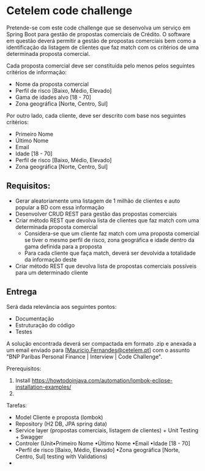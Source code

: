 # Cetelem code challenge

Pretende-se com este code challenge que se desenvolva um serviço em Spring Boot para gestão de propostas comerciais de Crédito. 
O software em questão deverá permitir a gestão de propostas comerciais bem como a identificação da listagem de clientes 
que faz match com os critérios de uma determinada proposta comercial.

Cada proposta comercial deve ser constituída pelo menos pelos seguintes critérios de informação:
* Nome da proposta comercial
* Perfil de risco [Baixo, Médio, Elevado]
* Gama de idades alvo [18 - 70]
* Zona geográfica [Norte, Centro, Sul]

Por outro lado, cada cliente, deve ser descrito com base nos seguintes critérios:
* Primeiro Nome
* Último Nome
* Email
* Idade [18 - 70]
* Perfil de risco [Baixo, Médio, Elevado]
* Zona geográfica [Norte, Centro, Sul]

## Requisitos:
* Gerar aleatoriamente uma listagem de 1 milhão de clientes e auto popular a BD com essa informação
* Desenvolver CRUD REST para gestão das propostas comerciais
* Criar método REST que devolva lista de clientes que faz match com uma determinada proposta comercial
  * Considera-se que um cliente faz match com uma proposta comercial se tiver o mesmo perfil de risco, zona geográfica e idade dentro da gama definida para a proposta
  * Para cada cliente que faça match, deverá ser devolvida a totalidade da informação deste
* Criar método REST que devolva lista de propostas comerciais possíveis para um determinado cliente

## Entrega
Será dada relevância aos seguintes pontos:
  * Documentação
  * Estruturação do código
  * Testes

A solução encontrada deverá ser compactada em formato .zip e anexada a um email enviado para [Mauricio.Fernandes@cetelem.pt] com o assunto "BNP Paribas Personal Finance | Interview | Code Challenge".

Prerequisitos: 

1. Install https://howtodoinjava.com/automation/lombok-eclipse-installation-examples/
2.

Tarefas: 
* Model Cliente e proposta (lombok)
* Repository (H2 DB, JPA spring data)
* Service layer (propostas comerciais, listagem de clientes) + Unit Testing + Swagger
* Controler (Unit•Primeiro Nome
•Último Nome
•Email
•Idade [18 - 70]
•Perfil de risco [Baixo, Médio, Elevado]
•Zona geográfica [Norte, Centro, Sul]
 testing with Validations)
* 